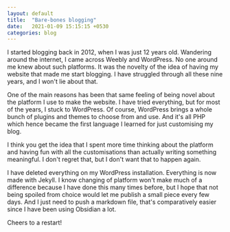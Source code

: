 ```yaml
---
layout: default
title:  "Bare-bones blogging"
date:   2021-01-09 15:15:15 +0530
categories: blog
---
```

I started blogging back in 2012, when I was just 12 years old. Wandering around the internet, I came across Weebly and WordPress. No one around me knew about such platforms. It was the novelty of the idea of having my website that made me start blogging. I have struggled through all these nine years, and I won't lie about that.

One of the main reasons has been that same feeling of being novel about the platform I use to make the website. I have tried everything, but for most of the years, I stuck to WordPress. Of course, WordPress brings a whole bunch of plugins and themes to choose from and use. And it's all PHP which hence became the first language I learned for just customising my blog.

I think you get the idea that I spent more time thinking about the platform and having fun with all the customisations than actually writing something meaningful. I don't regret that, but I don't want that to happen again.

I have deleted everything on my WordPress installation. Everything is now made with Jekyll. I know changing of platform won't make much of a difference because I have done this many times before, but I hope that not being spoiled from choice would let me publish a small piece every few days. And I just need to push a markdown file, that's comparatively easier since I have been using Obsidian a lot.

Cheers to a restart!
